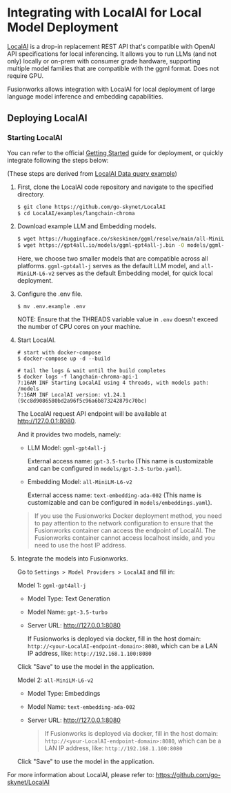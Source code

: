 # Integrating with LocalAI for Local Model Deployment

[LocalAI](https://github.com/go-skynet/LocalAI) is a drop-in replacement REST API that's compatible with OpenAI API specifications for local inferencing. It allows you to run LLMs (and not only) locally or on-prem with consumer grade hardware, supporting multiple model families that are compatible with the ggml format. Does not require GPU.

Fusionworks allows integration with LocalAI for local deployment of large language model inference and embedding capabilities.

## Deploying LocalAI

### Starting LocalAI

You can refer to the official [Getting Started](https://localai.io/basics/getting_started/) guide for deployment, or quickly integrate following the steps below:

(These steps are derived from [LocalAI Data query example](https://github.com/go-skynet/LocalAI/blob/master/examples/langchain-chroma/README.md))

1. First, clone the LocalAI code repository and navigate to the specified directory.

    ```bash
    $ git clone https://github.com/go-skynet/LocalAI
    $ cd LocalAI/examples/langchain-chroma
    ```

2. Download example LLM and Embedding models.

    ```bash
    $ wget https://huggingface.co/skeskinen/ggml/resolve/main/all-MiniLM-L6-v2/ggml-model-q4_0.bin -O models/bert
    $ wget https://gpt4all.io/models/ggml-gpt4all-j.bin -O models/ggml-gpt4all-j
    ```

    Here, we choose two smaller models that are compatible across all platforms. `ggml-gpt4all-j` serves as the default LLM model, and `all-MiniLM-L6-v2` serves as the default Embedding model, for quick local deployment.

3. Configure the .env file.

   ```shell
   $ mv .env.example .env
   ```
   
   NOTE: Ensure that the THREADS variable value in `.env` doesn't exceed the number of CPU cores on your machine.

4. Start LocalAI.

    ```shell
    # start with docker-compose
    $ docker-compose up -d --build

    # tail the logs & wait until the build completes
    $ docker logs -f langchain-chroma-api-1
    7:16AM INF Starting LocalAI using 4 threads, with models path: /models
    7:16AM INF LocalAI version: v1.24.1 (9cc8d9086580bd2a96f5c96a6b873242879c70bc)
    ```

	The LocalAI request API endpoint will be available at http://127.0.0.1:8080.

    And it provides two models, namely:

    - LLM Model: `ggml-gpt4all-j`

      External access name: `gpt-3.5-turbo` (This name is customizable and can be configured in `models/gpt-3.5-turbo.yaml`).

    - Embedding Model: `all-MiniLM-L6-v2`

      External access name: `text-embedding-ada-002` (This name is customizable and can be configured in `models/embeddings.yaml`).
    > If you use the Fusionworks Docker deployment method, you need to pay attention to the network configuration to ensure that the Fusionworks container can access the endpoint of LocalAI. The Fusionworks container cannot access localhost inside, and you need to use the host IP address.

5. Integrate the models into Fusionworks.

   Go to `Settings > Model Providers > LocalAI` and fill in:

   Model 1: `ggml-gpt4all-j`

   - Model Type: Text Generation

   - Model Name: `gpt-3.5-turbo`

   - Server URL: http://127.0.0.1:8080

     If Fusionworks is deployed via docker, fill in the host domain: `http://<your-LocalAI-endpoint-domain>:8080`, which can be a LAN IP address, like: `http://192.168.1.100:8080`

   Click "Save" to use the model in the application.

   Model 2: `all-MiniLM-L6-v2`

   - Model Type: Embeddings

   - Model Name: `text-embedding-ada-002`

   - Server URL: http://127.0.0.1:8080

     > If Fusionworks is deployed via docker, fill in the host domain: `http://<your-LocalAI-endpoint-domain>:8080`, which can be a LAN IP address, like: `http://192.168.1.100:8080`

   Click "Save" to use the model in the application.

For more information about LocalAI, please refer to: https://github.com/go-skynet/LocalAI